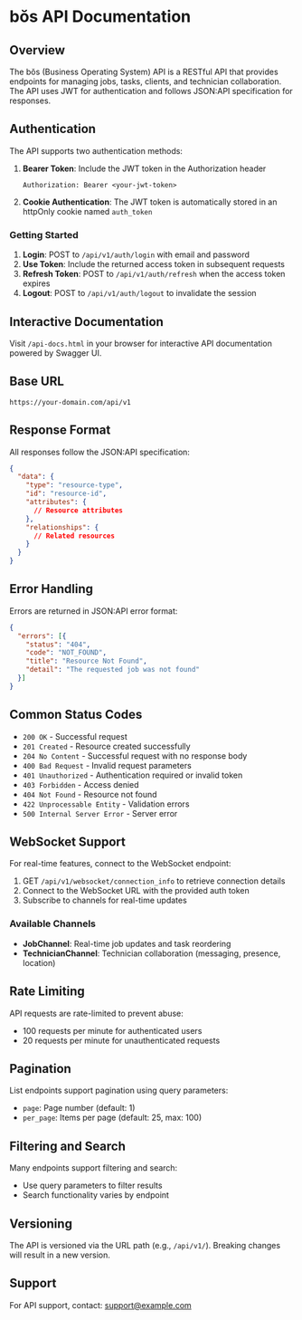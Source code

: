 # bŏs API Documentation

## Overview

The bŏs (Business Operating System) API is a RESTful API that provides endpoints for managing jobs, tasks, clients, and technician collaboration. The API uses JWT for authentication and follows JSON:API specification for responses.

## Authentication

The API supports two authentication methods:

1. **Bearer Token**: Include the JWT token in the Authorization header
   ```
   Authorization: Bearer <your-jwt-token>
   ```

2. **Cookie Authentication**: The JWT token is automatically stored in an httpOnly cookie named `auth_token`

### Getting Started

1. **Login**: POST to `/api/v1/auth/login` with email and password
2. **Use Token**: Include the returned access token in subsequent requests
3. **Refresh Token**: POST to `/api/v1/auth/refresh` when the access token expires
4. **Logout**: POST to `/api/v1/auth/logout` to invalidate the session

## Interactive Documentation

Visit `/api-docs.html` in your browser for interactive API documentation powered by Swagger UI.

## Base URL

```
https://your-domain.com/api/v1
```

## Response Format

All responses follow the JSON:API specification:

```json
{
  "data": {
    "type": "resource-type",
    "id": "resource-id",
    "attributes": {
      // Resource attributes
    },
    "relationships": {
      // Related resources
    }
  }
}
```

## Error Handling

Errors are returned in JSON:API error format:

```json
{
  "errors": [{
    "status": "404",
    "code": "NOT_FOUND",
    "title": "Resource Not Found",
    "detail": "The requested job was not found"
  }]
}
```

## Common Status Codes

- `200 OK` - Successful request
- `201 Created` - Resource created successfully
- `204 No Content` - Successful request with no response body
- `400 Bad Request` - Invalid request parameters
- `401 Unauthorized` - Authentication required or invalid token
- `403 Forbidden` - Access denied
- `404 Not Found` - Resource not found
- `422 Unprocessable Entity` - Validation errors
- `500 Internal Server Error` - Server error

## WebSocket Support

For real-time features, connect to the WebSocket endpoint:

1. GET `/api/v1/websocket/connection_info` to retrieve connection details
2. Connect to the WebSocket URL with the provided auth token
3. Subscribe to channels for real-time updates

### Available Channels

- **JobChannel**: Real-time job updates and task reordering
- **TechnicianChannel**: Technician collaboration (messaging, presence, location)

## Rate Limiting

API requests are rate-limited to prevent abuse:
- 100 requests per minute for authenticated users
- 20 requests per minute for unauthenticated requests

## Pagination

List endpoints support pagination using query parameters:
- `page`: Page number (default: 1)
- `per_page`: Items per page (default: 25, max: 100)

## Filtering and Search

Many endpoints support filtering and search:
- Use query parameters to filter results
- Search functionality varies by endpoint

## Versioning

The API is versioned via the URL path (e.g., `/api/v1/`). Breaking changes will result in a new version.

## Support

For API support, contact: support@example.com